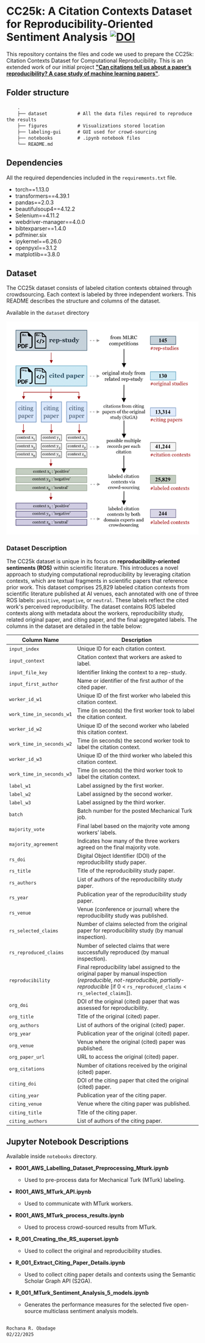 # CC25k: A Citation Contexts Dataset for Reproducibility-Oriented Sentiment Analysis [![DOI](https://img.shields.io/badge/DOI-10.17605%2FOSF.IO%2F4H8WU-blue)](https://doi.org/10.17605/OSF.IO/4H8WU)

This repository contains the files and code we used to prepare the CC25k: Citation Contexts Dataset for Computational Reproducibility. This is an extended work of our initial project [<b>"Can citations tell us about a paper’s reproducibility? A
case study of machine learning papers"</b>](https://github.com/lamps-lab/ccair-ai-reproducibility).

## Folder structure 
```
    .
    ├── dataset           # All the data files required to reproduce the results
    ├── figures           # Visualizations stored location
    ├── labeling-gui      # GUI used for crowd-sourcing
    ├── notebooks         # .ipynb notebook files
    └── README.md
```

## Dependencies ##
All the required dependencies included in the `requirements.txt` file. 

* torch==1.13.0
* transformers==4.39.1
* pandas==2.0.3
* beautifulsoup4==4.12.2
* Selenium==4.11.2
* webdriver-manager==4.0.0
* bibtexparser==1.4.0
* pdfminer.six
* ipykernel==6.26.0
* openpyxl==3.1.2
* matplotlib==3.8.0

## Dataset ##
The CC25k dataset consists of labeled citation contexts obtained through crowdsourcing. Each context is labeled by three independent workers. This README describes the structure and columns of the dataset.

Available in the `dataset` directory

![alt text](figures/citaion_contexts_relationships_long.png "Citation Contexts for AI Reproducibility - Dataset")

### Dataset Description

The CC25k dataset is unique in its focus on **reproducibility-oriented sentiments (ROS)** within scientific literature. This introduces a novel approach to studying computational reproducibility by leveraging citation contexts, which are textual fragments in scientific papers that reference prior work. This dataset comprises 25,829 labeled citation contexts from scientific literature published at AI venues, each annotated with one of three ROS labels: `positive`, `negative`, or `neutral`. These labels reflect the cited work's perceived reproducibility. The dataset contains ROS labeled contexts along with metadata about the workers, reproducibility study, related original paper, and citing paper, and the final aggregated labels. The columns in the dataset are detailed in the table below:  


| **Column Name**               | **Description** |
|---------------------------|------------|
| `input_index`            | Unique ID for each citation context. |
| `input_context`          | Citation context that workers are asked to label. |
| `input_file_key`         | Identifier linking the context to a rep-study. |
| `input_first_author`     | Name or identifier of the first author of the cited paper. |
| `worker_id_w1`          | Unique ID of the first worker who labeled this citation context. |
| `work_time_in_seconds_w1` | Time (in seconds) the first worker took to label the citation context. |
| `worker_id_w2`          | Unique ID of the second worker who labeled this citation context. |
| `work_time_in_seconds_w2` | Time (in seconds) the second worker took to label the citation context. |
| `worker_id_w3`          | Unique ID of the third worker who labeled this citation context. |
| `work_time_in_seconds_w3` | Time (in seconds) the third worker took to label the citation context. |
| `label_w1`              | Label assigned by the first worker. |
| `label_w2`              | Label assigned by the second worker. |
| `label_w3`              | Label assigned by the third worker. |
| `batch`                 | Batch number for the posted Mechanical Turk job. |
| `majority_vote`         | Final label based on the majority vote among workers’ labels. |
| `majority_agreement`    | Indicates how many of the three workers agreed on the final majority vote. |
| `rs_doi`               | Digital Object Identifier (DOI) of the reproducibility study paper. |
| `rs_title`             | Title of the reproducibility study paper. |
| `rs_authors`           | List of authors of the reproducibility study paper. |
| `rs_year`              | Publication year of the reproducibility study paper. |
| `rs_venue`             | Venue (conference or journal) where the reproducibility study was published. |
| `rs_selected_claims`   | Number of claims selected from the original paper for reproducibility study (by manual inspection). |
| `rs_reproduced_claims` | Number of selected claims that were successfully reproduced (by manual inspection). |
| `reproducibility`      | Final reproducibility label assigned to the original paper by manual inspection (*reproducible, not-reproducible, partially-reproducible* [if 0 < `rs_reproduced_claims` < `rs_selected_claims`]). |
| `org_doi`              | DOI of the original (cited) paper that was assessed for reproducibility. |
| `org_title`            | Title of the original (cited) paper. |
| `org_authors`          | List of authors of the original (cited) paper. |
| `org_year`             | Publication year of the original (cited) paper. |
| `org_venue`           | Venue where the original (cited) paper was published. |
| `org_paper_url`        | URL to access the original (cited) paper. |
| `org_citations`        | Number of citations received by the original (cited) paper. |
| `citing_doi`          | DOI of the citing paper that cited the original (cited) paper. |
| `citing_year`         | Publication year of the citing paper. |
| `citing_venue`        | Venue where the citing paper was published. |
| `citing_title`        | Title of the citing paper. |
| `citing_authors`      | List of authors of the citing paper. |


## Jupyter Notebook Descriptions ##

Available inside `notebooks` directory.

- **R001_AWS_Labelling_Dataset_Preprocessing_Mturk.ipynb**
	- Used to pre-process data for Mechanical Turk (MTurk) labeling.

- **R001_AWS_MTurk_API.ipynb**
	- Used to communicate with MTurk workers.

- **R001_AWS_MTurk_process_results.ipynb**
	- Used to process crowd-sourced results from MTurk.

- **R_001_Creating_the_RS_superset.ipynb**
	- Used to collect the original and reproducibility studies.

- **R_001_Extract_Citing_Paper_Details.ipynb**
	- Used to collect citing paper details and contexts using the Semantic Scholar Graph API (S2GA).

- **R_001_MTurk_Sentiment_Analysis_5_models.ipynb**
	- Generates the performance measures for the selected five open-source multiclass sentiment analysis models.

<!-- ## Citation ## -->

```BibTeX

```

```
Rochana R. Obadage
02/22/2025
```